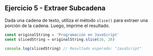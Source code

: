 ## Ejercicio 5 - Extraer Subcadena

Dada una cadena de texto, utiliza el método `slice()` para extraer una porción de la cadena. Luego, imprime el resultado.

```javascript
const originalString = 'Programación en JavaScript'
const slicedString = originalString.slice(16, 26)

console.log(slicedString) // Resultado esperado: "JavaScript"
```
